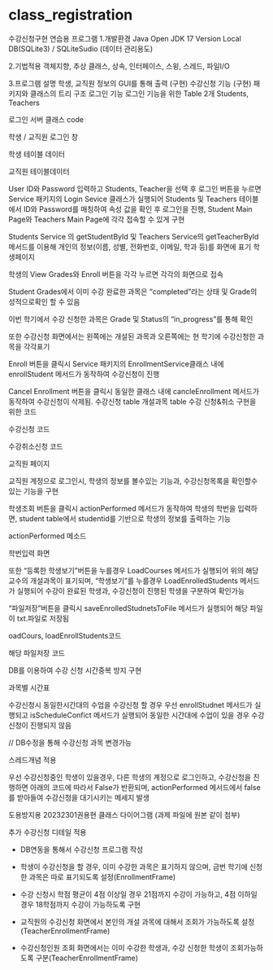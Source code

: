# class_registration
수강신청구현 연습용 프로그램
1.개발환경
Java Open JDK 17 Version
Local DB(SQLite3) / SQLiteSudio (데이터 관리용도)

2.기법적용
객체지향, 추상 클래스, 상속, 인터페이스, 스윙, 스레드, 파일I/O

3.프로그램 설명
학생, 교직원 정보의 GUI를 통해 출력 (구현)
수강신청 기능 (구현)
 패키지와 클래스의 트리 구조
로그인 기능
로그인 기능을 위한 Table 2개
Students, Teachers


로그인 서버 클래스 code

  
학생 / 교직원 로그인 창

 
학생 테이블 데이터


교직원 테이블데이터

User ID와 Password 입력하고 Students, Teacher을 선택 후 로그인 버튼을 누르면 Service 패키지의 Login Sevice 클래스가 실행되어 Students 및 Teachers 테이블에서 ID와 Password를 매칭하여 속성 값을 확인 후 로그인을 진행, Student Main Page와 Teachers Main Page에 각각 접속할 수 있게 구현 

Students Service 의 getStudentById 및 Teachers Service의 getTeacherById 메서드를 이용해 개인의 정보(이름, 성별, 전화번호, 이메일, 학과 등)를 화면에 표기
학생페이지

학생의 View Grades와 Enroll 버튼을 각각 누르면 각각의 화면으로 접속

Student Grades에서 이미 수강 완료한 과목은 “completed”라는 상태 및 Grade의 
성적으로확인 할 수 있음

이번 학기에서 수강 신청한 과목은 Grade 및 Status의 “in_progress”를 통해 확인 

또한 수강신청 화면에서는 왼쪽에는 개설된 과목과 오른쪽에는 현 학기에 수강신청한 과목을 각각표기

Enroll 버튼을 클릭시 Service 패키지의 EnrollmentService클래스 내에 enrollStudent 메서드가 동작하여 수강신청이 진행

Cancel Enrollment 버튼을 클릭시 동일한 클래스 내에 cancleEnrollment 메서드가 동작하여 수강신청이 삭제됨.
 수강신청 table
 개설과목 table
수강 신청&취소 구현을 위한 코드

수강신청 코드


수강취소신청 코드









교직원 페이지

교직원 계정으로 로그인시, 학생의 정보를 볼수있는 기능과, 수강신청목록을 확인할수 있는 기능을 구현

학생조회 버튼을 클릭시 actionPerformed 메서드가 동작하여 학생의 학번을 입력하면, student table에서 studentid를 기반으로 학생의 정보를 출력하는 기능


actionPerformed 메소드
 
학번입력 화면

또한 “등록한 학생보기”버튼을 누를경우 LoadCourses 메서드가 실행되어 위의 해당 교수의 개설과목이 표기되며, “학생보기”를 누를경우 LoadEnrolledStudents 메서드가 실행되어 수강이 완료된 학생과, 수강신청이 진행된 학생을 구분하여 확인가능

“파일저장”버튼을 클릭시 saveEnrolledStudnetsToFile 메서드가 실행되어 해당 파일이 txt.파일로 저장됨

oadCours, loadEnrollStudents코드

 
해당 파일저장 코드



DB를 이용하여 수강 신청 시간중복 방지 구현


과목별 시간표

수강신청시 동일한시간대의 수업을 수강신청 할 경우 우선 enrollStudnet 메서드가 실행되고 isScheduleConfict 메서드가 실행되어 동일한 시간대에 수업이 있을 경우 수강신청이 진행되지 않음


// DB수정을 통해 수강신청 과목 변경가능


스레드개념 적용

우선 수강신청중인 학생이 있을경우, 다른 학생의 계정으로 로그인하고, 수강신청을 진행하면 아래의 코드에 따라서 False가 반환되며, actionPerformed 메서드에서 false를 받아들여 수강신청을 대기시키는 메세지 발생





도용방지용 20232301권용현
클래스 다이어그램 (과제 파일에 원본 같이 첨부)

추가 수강신청 디테일 적용

 - DB연동을 통해서 수강신청 프로그램 작성

 - 학생이 수강신청을 할 경우, 이미 수강한 과목은 표기하지 않으며, 금번 학기에 신청한 과목은 따로 표기되도록 설정(EnrollmentFrame)

 - 수강 신청시 학점 평균이 4점 이상일 경우 21점까지 수강이 가능하고, 4점 이하일 경우 18학점까지 수강이 가능하도록 구현



 - 교직원의 수강신청 화면에서 본인의 개설 과목에 대해서 조회가 가능하도록 설정(TeacherEnrollmentFrame)

 - 수강신청인원 조회 화면에서는 이미 수강한 학생과, 수강 신청한 학생이 조회가능하도록 구분(TeacherEnrollmentFrame)
